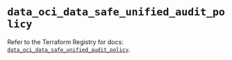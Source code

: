 # `data_oci_data_safe_unified_audit_policy`

Refer to the Terraform Registry for docs: [`data_oci_data_safe_unified_audit_policy`](https://registry.terraform.io/providers/hashicorp/oci/7.19.0/docs/data-sources/data_safe_unified_audit_policy).
